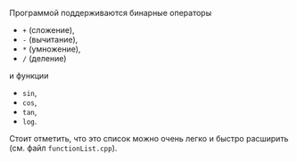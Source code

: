Программой поддерживаются бинарные операторы

* `+` (сложение),
* `-` (вычитание),
* `*` (умножение),
* `/` (деление)

и функции

* `sin`,
* `cos`,
* `tan`,
* `log`.

Стоит отметить, что это список можно очень легко и быстро расширить
(см. файл `functionList.cpp`).

